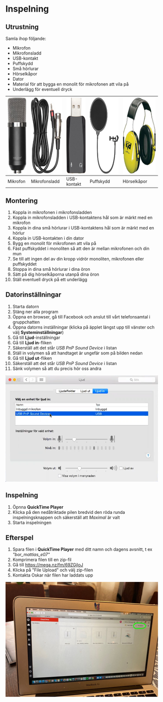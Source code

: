 # Inspelning

## Utrustning

Samla ihop följande:

* Mikrofon
* Mikrofonsladd
* USB-kontakt
* Puffskydd
* Små hörlurar
* Hörselkåpor
* Dator
* Material för att bygga en monolit för mikrofonen att vila på
* Underlägg för eventuell dryck

<img src="images/inspelning/mikrofon.jpg" height="250" /> | <img src="images/inspelning/kabel.jpg" height="250" /> | <img src="images/inspelning/usb.jpg" height="250" /> | <img src="images/inspelning/puffskydd.jpg" height="250" /> | <img src="images/inspelning/horselkapor.jpg" height="250" />
------------ | ------------- | ------------- | ------------- | -------------
Mikrofon | Mikrofonsladd | USB-kontakt | Puffskydd | Hörselkåpor 

## Montering

1. Koppla in mikrofonen i mikrofonsladden
2. Koppla in mikrofonsladden i USB-kontaktens hål som är märkt med en mikrofon
3. Koppla in dina små hörlurar i USB-kontaktens hål som är märkt med en hörlur
4. Koppla in USB-kontakten i din dator
5. Bygg en monolit för mikrofonen att vila på
6. Fäst puffskyddet i monoliten så att den är mellan mikrofonen och din mun
7. Se till att ingen del av din kropp vidrör monoliten, mikrofonen eller puffskyddet
8. Stoppa in dina små hörlurar i dina öron
9. Sätt på dig hörselkåporna utanpå dina öron
10. Ställ eventuell dryck på ett underlägg

## Datorinställningar

1. Starta datorn
2. Stäng ner alla program
3. Öppna en browser, gå till Facebook och anslut till vårt telefonsamtal i gruppchatten
4. Öppna datorns inställningar (klicka på äpplet längst upp till vänster och välj **Systeminställningar**)
5. Gå till **Ljud**-inställningar
6. Gå till **Ljud in**-fliken
7. Säkerställ att det står *USB PnP Sound Device* i listan
8. Ställ in volymen så att handtaget är ungefär som på bilden nedan
9. Gå till **Ljud ut**-fliken
10. Säkerställ att det står *USB PnP Sound Device* i listan
11. Sänk volymen så att du precis hör oss andra

![](images/inspelning/ljudinstallningar.png)

## Inspelning

1. Öpnna **QuickTime Player**
2. Klicka på den nedåtriktade pilen bredvid den röda runda inspelningsknappen och säkerställ att *Maximal* är valt
3. Starta inspelningen

## Efterspel

1. Spara filen i **QuickTime Player** med ditt namn och dagens avsnitt, t ex *"bor_mattias_e07"*
2. Komprimera filen till en zip-fil
3. Gå till https://mega.nz/fm/69ZGjIoJ
4. Klicka på "File Upload" och välj zip-filen
5. Kontakta Oskar när filen har laddats upp

![](images/inspelning/mega.jpg)
